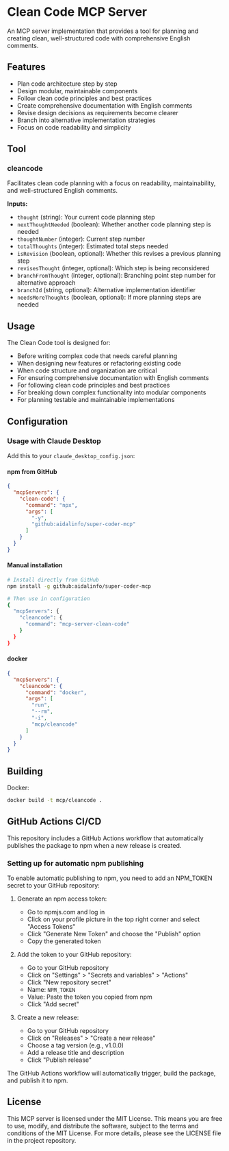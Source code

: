 # Clean Code MCP Server

An MCP server implementation that provides a tool for planning and creating clean, well-structured code with comprehensive English comments.

## Features

- Plan code architecture step by step
- Design modular, maintainable components
- Follow clean code principles and best practices
- Create comprehensive documentation with English comments
- Revise design decisions as requirements become clearer
- Branch into alternative implementation strategies
- Focus on code readability and simplicity

## Tool

### cleancode

Facilitates clean code planning with a focus on readability, maintainability, and well-structured English comments.

**Inputs:**
- `thought` (string): Your current code planning step
- `nextThoughtNeeded` (boolean): Whether another code planning step is needed
- `thoughtNumber` (integer): Current step number
- `totalThoughts` (integer): Estimated total steps needed
- `isRevision` (boolean, optional): Whether this revises a previous planning step
- `revisesThought` (integer, optional): Which step is being reconsidered
- `branchFromThought` (integer, optional): Branching point step number for alternative approach
- `branchId` (string, optional): Alternative implementation identifier
- `needsMoreThoughts` (boolean, optional): If more planning steps are needed

## Usage

The Clean Code tool is designed for:
- Before writing complex code that needs careful planning
- When designing new features or refactoring existing code
- When code structure and organization are critical
- For ensuring comprehensive documentation with English comments
- For following clean code principles and best practices
- For breaking down complex functionality into modular components
- For planning testable and maintainable implementations

## Configuration

### Usage with Claude Desktop

Add this to your `claude_desktop_config.json`:

#### npm from GitHub

```json
{
  "mcpServers": {
    "clean-code": {
      "command": "npx",
      "args": [
        "-y",
        "github:aidalinfo/super-coder-mcp"
      ]
    }
  }
}
```

#### Manual installation

```bash
# Install directly from GitHub
npm install -g github:aidalinfo/super-coder-mcp

# Then use in configuration
{
  "mcpServers": {
    "cleancode": {
      "command": "mcp-server-clean-code"
    }
  }
}
```

#### docker

```json
{
  "mcpServers": {
    "cleancode": {
      "command": "docker",
      "args": [
        "run",
        "--rm",
        "-i",
        "mcp/cleancode"
      ]
    }
  }
}
```

## Building

Docker:

```bash
docker build -t mcp/cleancode .
```

## GitHub Actions CI/CD

This repository includes a GitHub Actions workflow that automatically publishes the package to npm when a new release is created.

### Setting up for automatic npm publishing

To enable automatic publishing to npm, you need to add an NPM_TOKEN secret to your GitHub repository:

1. Generate an npm access token:
   - Go to npmjs.com and log in
   - Click on your profile picture in the top right corner and select "Access Tokens"
   - Click "Generate New Token" and choose the "Publish" option
   - Copy the generated token

2. Add the token to your GitHub repository:
   - Go to your GitHub repository
   - Click on "Settings" > "Secrets and variables" > "Actions"
   - Click "New repository secret"
   - Name: `NPM_TOKEN`
   - Value: Paste the token you copied from npm
   - Click "Add secret"

3. Create a new release:
   - Go to your GitHub repository
   - Click on "Releases" > "Create a new release"
   - Choose a tag version (e.g., v1.0.0)
   - Add a release title and description
   - Click "Publish release"

The GitHub Actions workflow will automatically trigger, build the package, and publish it to npm.

## License

This MCP server is licensed under the MIT License. This means you are free to use, modify, and distribute the software, subject to the terms and conditions of the MIT License. For more details, please see the LICENSE file in the project repository.
